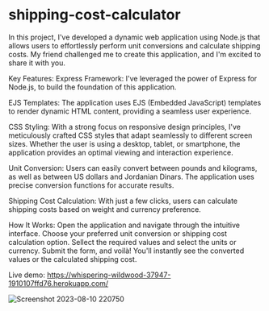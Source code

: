 # shipping-cost-calculator
In this project, I've developed a dynamic web application using Node.js that allows users to effortlessly perform unit conversions and calculate shipping costs. My friend challenged me to create this application, and I'm excited to share it with you.

 Key Features:
Express Framework: I've leveraged the power of Express for Node.js, to build the foundation of this application.

EJS Templates: The application uses EJS (Embedded JavaScript) templates to render dynamic HTML content, providing a seamless user experience.

CSS Styling: With a strong focus on responsive design principles, I've meticulously crafted CSS styles that adapt seamlessly to different screen sizes. Whether the user is using a desktop, tablet, or smartphone, the application provides an optimal viewing and interaction experience.

Unit Conversion: Users can easily convert between pounds and kilograms, as well as between US dollars and Jordanian Dinars. The application uses precise conversion functions for accurate results.

Shipping Cost Calculation: With just a few clicks, users can calculate shipping costs based on weight and currency preference.

 How It Works:
Open the application and navigate through the intuitive interface.
Choose your preferred unit conversion or shipping cost calculation option.
Sellect the required values and select the units or currency.
Submit the form, and voilà! You'll instantly see the converted values or the calculated shipping cost.

Live demo: https://whispering-wildwood-37947-1910107ffd76.herokuapp.com/


![Screenshot 2023-08-10 220750](https://github.com/moayyadsaleh/shipping-cost-calculator/assets/137034202/092454e8-6b77-4544-81ab-103d488c533d)
